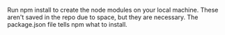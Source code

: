 Run npm install to create the node modules on your local machine. These aren't saved in the repo due to space, but they are necessary. The package.json file tells npm what to install.
